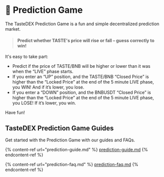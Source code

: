 # 🔮 Prediction Game

The TasteDEX Prediction Game is a fun and simple decentralized prediction market.

> #### Predict whether TASTE's price will rise or fall – guess correctly to win!

It's easy to take part:

* Predict if the price of TASTE/BNB will be higher or lower than it was when the “LIVE” phase starts.
* If you enter an “UP” position, and the TASTE/BNB “Closed Price” is higher than the “Locked Price” at the end of the 5 minute LIVE phase, you WIN! And if it’s lower, you lose.
* If you enter a “DOWN” position, and the BNBUSDT “Closed Price” is higher than the “Locked Price” at the end of the 5 minute LIVE phase, you LOSE! If it’s lower, you win.

Have fun!

## TasteDEX Prediction Game Guides

Get started with the Prediction Game with our guides and FAQs.

{% content-ref url="prediction-guide.md" %}
[prediction-guide.md](prediction-guide.md)
{% endcontent-ref %}

{% content-ref url="prediction-faq.md" %}
[prediction-faq.md](prediction-faq.md)
{% endcontent-ref %}
